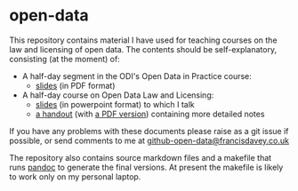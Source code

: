 open-data
=========

This repository contains material I have used for teaching courses on the law and licensing of open data. The contents should be self-explanatory, consisting (at the moment) of:

* A half-day segment in the ODI's Open Data in Practice course:
    * [slides](open-data-practice/slides.pdf) (in PDF format)
* A half-day course on Open Data Law and Licensing:
    * [slides](slides.ppt) (in powerpoint format) to which I talk
    * [a handout](handout.html) (with [a PDF version](handout.pdf)) containing more detailed notes

If you have any problems with these documents please raise as a git issue if possible, or send comments to me at <github-open-data@francisdavey.co.uk>

The repository also contains source markdown files and a makefile that runs [pandoc](http://johnmacfarlane.net/pandoc/) to generate the final versions. At present the makefile is likely to work only on my personal laptop.